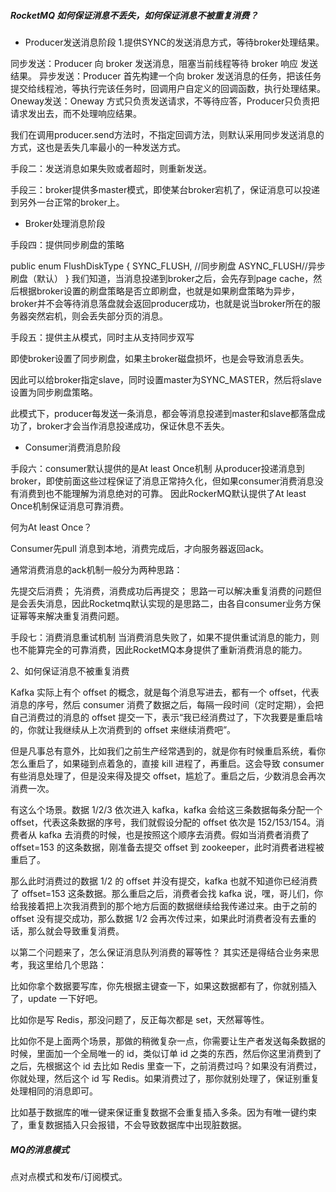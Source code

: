 ##### RocketMQ 如何保证消息不丢失，如何保证消息不被重复消费？
 
 * Producer发送消息阶段
  1.提供SYNC的发送消息方式，等待broker处理结果。
  
  同步发送：Producer 向 broker 发送消息，阻塞当前线程等待 broker 响应 发送结果。
  异步发送：Producer 首先构建一个向 broker 发送消息的任务，把该任务提交给线程池，等执行完该任务时，回调用户自定义的回调函数，执行处理结果。
  Oneway发送：Oneway 方式只负责发送请求，不等待应答，Producer只负责把请求发出去，而不处理响应结果。
  
  我们在调用producer.send方法时，不指定回调方法，则默认采用同步发送消息的方式，这也是丢失几率最小的一种发送方式。
  
  手段二：发送消息如果失败或者超时，则重新发送。
  
  手段三：broker提供多master模式，即使某台broker宕机了，保证消息可以投递到另外一台正常的broker上。
  
  
 * Broker处理消息阶段
 
 手段四：提供同步刷盘的策略
 
 public enum FlushDiskType {
 SYNC_FLUSH, //同步刷盘
 ASYNC_FLUSH//异步刷盘（默认）
 }
 我们知道，当消息投递到broker之后，会先存到page cache，然后根据broker设置的刷盘策略是否立即刷盘，也就是如果刷盘策略为异步，broker并不会等待消息落盘就会返回producer成功，也就是说当broker所在的服务器突然宕机，则会丢失部分页的消息。
 
 
 
 手段五：提供主从模式，同时主从支持同步双写
 
 即使broker设置了同步刷盘，如果主broker磁盘损坏，也是会导致消息丢失。
 
 因此可以给broker指定slave，同时设置master为SYNC_MASTER，然后将slave设置为同步刷盘策略。
 
 此模式下，producer每发送一条消息，都会等消息投递到master和slave都落盘成功了，broker才会当作消息投递成功，保证休息不丢失。
 
 * Consumer消费消息阶段
 
 手段六：consumer默认提供的是At least Once机制
 从producer投递消息到broker，即使前面这些过程保证了消息正常持久化，但如果consumer消费消息没有消费到也不能理解为消息绝对的可靠。
 因此RockerMQ默认提供了At least Once机制保证消息可靠消费。
 
 何为At least Once？
 
 Consumer先pull 消息到本地，消费完成后，才向服务器返回ack。
 
 通常消费消息的ack机制一般分为两种思路：
 
 先提交后消费；
 先消费，消费成功后再提交；
 思路一可以解决重复消费的问题但是会丢失消息，因此Rocketmq默认实现的是思路二，由各自consumer业务方保证幂等来解决重复消费问题。
 
 手段七：消费消息重试机制
 当消费消息失败了，如果不提供重试消息的能力，则也不能算完全的可靠消费，因此RocketMQ本身提供了重新消费消息的能力。
 
 
 2、如何保证消息不被重复消费
 
 Kafka 实际上有个 offset 的概念，就是每个消息写进去，都有一个 offset，代表消息的序号，然后 consumer 消费了数据之后，每隔一段时间（定时定期），会把自己消费过的消息的 offset 提交一下，表示“我已经消费过了，下次我要是重启啥的，你就让我继续从上次消费到的 offset 来继续消费吧”。
 
 但是凡事总有意外，比如我们之前生产经常遇到的，就是你有时候重启系统，看你怎么重启了，如果碰到点着急的，直接 kill 进程了，再重启。这会导致 consumer 有些消息处理了，但是没来得及提交 offset，尴尬了。重启之后，少数消息会再次消费一次。
 
 有这么个场景。数据 1/2/3 依次进入 kafka，kafka 会给这三条数据每条分配一个 offset，代表这条数据的序号，我们就假设分配的 offset 依次是 152/153/154。消费者从 kafka 去消费的时候，也是按照这个顺序去消费。假如当消费者消费了 offset=153 的这条数据，刚准备去提交 offset 到 zookeeper，此时消费者进程被重启了。
 
 那么此时消费过的数据 1/2 的 offset 并没有提交，kafka 也就不知道你已经消费了 offset=153 这条数据。那么重启之后，消费者会找 kafka 说，嘿，哥儿们，你给我接着把上次我消费到的那个地方后面的数据继续给我传递过来。由于之前的 offset 没有提交成功，那么数据 1/2 会再次传过来，如果此时消费者没有去重的话，那么就会导致重复消费。
 
 以第二个问题来了，怎么保证消息队列消费的幂等性？
 其实还是得结合业务来思考，我这里给几个思路：
 
 比如你拿个数据要写库，你先根据主键查一下，如果这数据都有了，你就别插入了，update 一下好吧。
 
 比如你是写 Redis，那没问题了，反正每次都是 set，天然幂等性。
 
 比如你不是上面两个场景，那做的稍微复杂一点，你需要让生产者发送每条数据的时候，里面加一个全局唯一的 id，类似订单 id 之类的东西，然后你这里消费到了之后，先根据这个 id 去比如 Redis 里查一下，之前消费过吗？如果没有消费过，你就处理，然后这个 id 写 Redis。如果消费过了，那你就别处理了，保证别重复处理相同的消息即可。
 
 比如基于数据库的唯一键来保证重复数据不会重复插入多条。因为有唯一键约束了，重复数据插入只会报错，不会导致数据库中出现脏数据。
 
 ##### MQ的消息模式
 
 点对点模式和发布/订阅模式。
